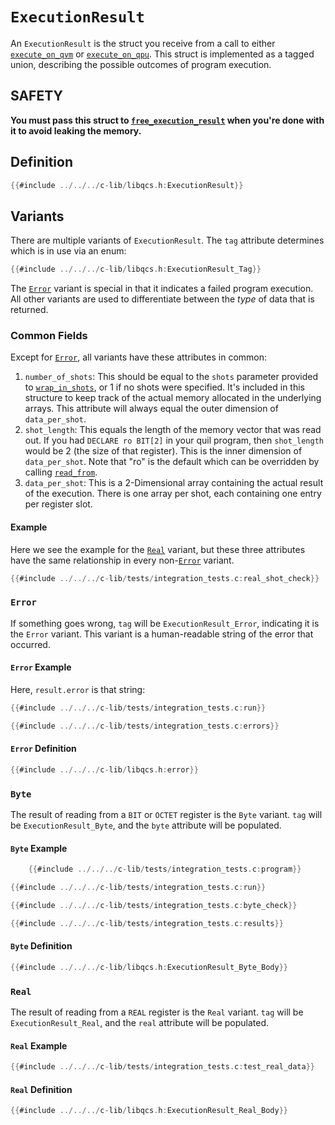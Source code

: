 # `ExecutionResult`

An `ExecutionResult` is the struct you receive from a call to either [`execute_on_qvm`] or [`execute_on_qpu`]. This struct is implemented as a tagged union, describing the possible outcomes of program execution.

## SAFETY

**You must pass this struct to [`free_execution_result`] when you're done with it to avoid leaking the memory.**


## Definition

```c
{{#include ../../../c-lib/libqcs.h:ExecutionResult}}
```

## Variants

There are multiple variants of `ExecutionResult`. The `tag` attribute determines which is in use via an enum:

```c
{{#include ../../../c-lib/libqcs.h:ExecutionResult_Tag}}
```

The [`Error`] variant is special in that it indicates a failed program execution. All other variants are used to differentiate between the _type_ of data that is returned.

### Common Fields

Except for [`Error`], all variants have these attributes in common:

1. `number_of_shots`: This should be equal to the `shots` parameter provided to [`wrap_in_shots`], or 1 if no shots were specified. It's included in this structure to keep track of the actual memory allocated in the underlying arrays. This attribute will always equal the outer dimension of `data_per_shot`.
2. `shot_length`: This equals the length of the memory vector that was read out. If you had `DECLARE ro BIT[2]` in your quil program, then `shot_length` would be 2 (the size of that register). This is the inner dimension of `data_per_shot`. Note that "ro" is the default which can be overridden by calling [`read_from`].
3. `data_per_shot`: This is a 2-Dimensional array containing the actual result of the execution. There is one array per shot, each containing one entry per register slot.

#### Example

Here we see the example for the [`Real`] variant, but these three attributes have the same relationship in every non-[`Error`] variant.

```c
{{#include ../../../c-lib/tests/integration_tests.c:real_shot_check}}
```

### `Error`

If something goes wrong, `tag` will be `ExecutionResult_Error`, indicating it is the `Error` variant. This variant is a human-readable string of the error that occurred.

#### `Error` Example

Here, `result.error` is that string:

```c
{{#include ../../../c-lib/tests/integration_tests.c:run}}

{{#include ../../../c-lib/tests/integration_tests.c:errors}}
```

#### `Error` Definition

```c
{{#include ../../../c-lib/libqcs.h:error}}
```

### `Byte`

The result of reading from a `BIT` or `OCTET` register is the `Byte` variant. `tag` will be `ExecutionResult_Byte`, and the `byte` attribute will be populated.

#### `Byte` Example

```c
    {{#include ../../../c-lib/tests/integration_tests.c:program}}

{{#include ../../../c-lib/tests/integration_tests.c:run}}

{{#include ../../../c-lib/tests/integration_tests.c:byte_check}}

{{#include ../../../c-lib/tests/integration_tests.c:results}}
```

#### `Byte` Definition

```c
{{#include ../../../c-lib/libqcs.h:ExecutionResult_Byte_Body}}
```

### `Real`

The result of reading from a `REAL` register is the `Real` variant. `tag` will be `ExecutionResult_Real`, and the `real` attribute will be populated.

#### `Real` Example

```c
{{#include ../../../c-lib/tests/integration_tests.c:test_real_data}}
```

#### `Real` Definition

```c
{{#include ../../../c-lib/libqcs.h:ExecutionResult_Real_Body}}
```


[`execute_on_qvm`]: execute_on_qvm.md
[`execute_on_qpu`]: execute_on_qpu.md
[`free_execution_result`]: free_execution_result.md
[`Error`]: #error
[`Real`]: #real
[`wrap_in_shots`]: wrap_in_shots.md
[`read_from`]: read_from.md
